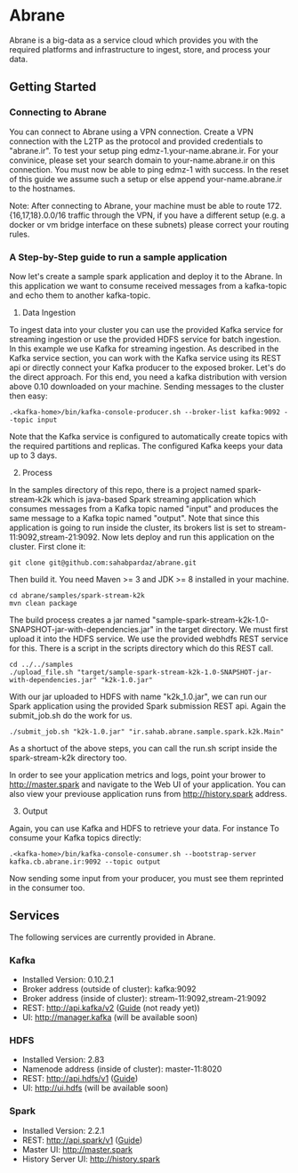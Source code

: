 # Abrane

Abrane is a big-data as a service cloud which provides you with the required platforms and infrastructure to ingest, store, and process your data.

## Getting Started
### Connecting to Abrane
You can connect to Abrane using a VPN connection. Create a VPN connection with the L2TP as the protocol and provided credentials to "abrane.ir". To test your setup ping edmz-1.your-name.abrane.ir. For your convinice, please set your search domain to your-name.abrane.ir on this connection. You must now be able to ping edmz-1 with success. In the reset of this guide we assume such a setup or else append your-name.abrane.ir to the hostnames.

Note: After connecting to Abrane, your machine must be able to route 172.{16,17,18}.0.0/16 traffic through the VPN, if you have a different setup (e.g. a docker or vm bridge interface on these subnets) please correct your routing rules.

### A Step-by-Step guide to run a sample application
Now let's create a sample spark application and deploy it to the Abrane. In this application we want to consume received messages from a kafka-topic and echo them to another kafka-topic.

1. Data Ingestion

To ingest data into your cluster you can use the provided Kafka service for streaming ingestion or use the provided HDFS service for batch ingestion. In this example we use Kafka for streaming ingestion. As described in the Kafka service section, you can work with the Kafka service using its REST api or directly connect your Kafka producer to the exposed broker. Let's do the direct approach. For this end, you need a kafka distribution with version above 0.10 downloaded on your machine. Sending messages to the cluster then easy:

```
.<kafka-home>/bin/kafka-console-producer.sh --broker-list kafka:9092 --topic input
```

Note that the Kafka service is configured to automatically create topics with the required partitions and replicas. The configured Kafka keeps your data up to 3 days.

2. Process

In the samples directory of this repo, there is a project named spark-stream-k2k which is java-based Spark streaming application which consumes messages from a Kafka topic named "input" and produces the same message to a Kafka topic named "output". Note that since this application is going to run inside the cluster, its brokers list is set to stream-11:9092,stream-21:9092. Now lets deploy and run this application on the cluster. First clone it:

```
git clone git@github.com:sahabpardaz/abrane.git
```

Then build it. You need Maven >= 3 and JDK >= 8 installed in your machine.

```
cd abrane/samples/spark-stream-k2k
mvn clean package
```

The build process creates a jar named "sample-spark-stream-k2k-1.0-SNAPSHOT-jar-with-dependencies.jar" in the target directory. We must first upload it into the HDFS service. We use the provided webhdfs REST service for this. There is a script in the scripts directory which do this REST call.

```
cd ../../samples
./upload_file.sh "target/sample-spark-stream-k2k-1.0-SNAPSHOT-jar-with-dependencies.jar" "k2k-1.0.jar"
```

With our jar uploaded to HDFS with name "k2k_1.0.jar", we can run our Spark application using the provided Spark submission REST api. Again the submit_job.sh do the work for us.

```
./submit_job.sh "k2k-1.0.jar" "ir.sahab.abrane.sample.spark.k2k.Main"
```

As a shortuct of the above steps, you can call the run.sh script inside the spark-stream-k2k directory too.

In order to see your application metrics and logs, point your brower to http://master.spark and navigate to the Web UI of your application. You can also view your previouse application runs from http://history.spark address.

3. Output

Again, you can use Kafka and HDFS to retrieve your data. For instance To consume your Kafka topics directly:

```
.<kafka-home>/bin/kafka-console-consumer.sh --bootstrap-server kafka.cb.abrane.ir:9092 --topic output
```

Now sending some input from your producer, you must see them reprinted in the consumer too.


## Services
The following services are currently provided in Abrane.

### Kafka
* Installed Version: 0.10.2.1
* Broker address (outside of cluster): kafka:9092
* Broker address (inside of cluster): stream-11:9092,stream-21:9092
* REST: http://api.kafka/v2 ([Guide](https://docs.confluent.io/current/kafka-rest/docs/api.html#api-v2) (not ready yet))
* UI: http://manager.kafka (will be available soon)

### HDFS
* Installed Version: 2.83
* Namenode address (inside of cluster): master-11:8020
* REST: http://api.hdfs/v1 ([Guide](https://hadoop.apache.org/docs/r2.8.3/hadoop-project-dist/hadoop-hdfs/WebHDFS.html))
* UI: http://ui.hdfs (will be available soon)

### Spark
* Installed Version: 2.2.1
* REST: http://api.spark/v1 ([Guide](https://gist.github.com/arturmkrtchyan/5d8559b2911ac951d34a))
* Master UI: http://master.spark
* History Server UI: http://history.spark
